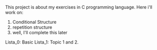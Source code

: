 This project is about my exercises in C programming language.
Here i'll work on:
  1. Conditional Structure
  2. repetition structure
  3. well, I'll complete this later 


Lista_0: Basic
Lista_1: Topic 1 and 2.
